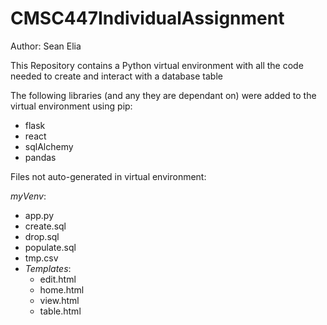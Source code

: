 # CMSC447IndividualAssignment
Author: Sean Elia

This Repository contains a Python virtual environment with all the code needed to create and interact with a database table

The following libraries (and any they are dependant on) were added to the virtual environment using pip:
- flask
- react
- sqlAlchemy
- pandas

Files not auto-generated in virtual environment:

*myVenv*:
- app.py
- create.sql
- drop.sql
- populate.sql
- tmp.csv
- *Templates*:
    - edit.html
    - home.html
    - view.html
    - table.html
